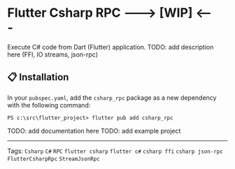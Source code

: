 # Flutter Csharp RPC ---> [WIP] <---

Execute C# code from Dart (Flutter) application.
TODO: add description here (FFI, IO streams, json-rpc)

## 📋 Installation

In your `pubspec.yaml`, add the `csharp_rpc` package as a new dependency with
the following command:

```console
PS c:\src\flutter_project> flutter pub add csharp_rpc
```

TODO: add documentation here
TODO: add example project

---

Tags: `Csharp` `C#` `RPC` `flutter csharp` `flutter c#` `csharp ffi` `csharp json-rpc` `FlutterCsharpRpc` `StreamJsonRpc`
